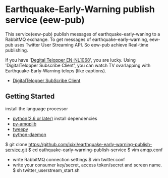 Earthquake-Early-Warning publish service (eew-pub)
===========

This service(eew-pub) publish messages of earthquake-early-waning to a RabbitMQ exchange.
To get messages of earthquake-early-warning, eew-pub uses Twitter User Streaming API.
So eew-pub achieve Real-time publishing.

If you have '[Degital Telopper EN-NL1068](http://entis-marketing.jp/products/dt/nl1068/index.html)', you are lucky.
Using 'DigitalTelopper Subscribe Client', you can watch TV ovarlapping with Earthquake-Early-Warning telops (like captions).

 - [DigitalTelopper SubScribe Client](https://github.com/ixixi/digitaltelopper-subscribe-client)
## Getting Started

install the language processor
 - [python(2.6 or later)](http://www.python.org/getit/)
install dependencies
 - [py-amqplib](http://entis-marketing.jp/products/dt/nl1068/index.html)
 - [tweepy](https://github.com/joshthecoder/tweepy)
 - [python-daemon](http://pypi.python.org/pypi/python-daemon/)

$ git clone https://github.com/ixixi/earthquake-early-warning-publish-service.git
$ cd eathquake-early-warning-publish-service
$ vim amqp.conf
 - write RabbitMQ connection settings
$ vim twitter.conf
 - write your consumer key/secret, access token/secret and screen name.
$ sh twitter_userstream_start.sh

